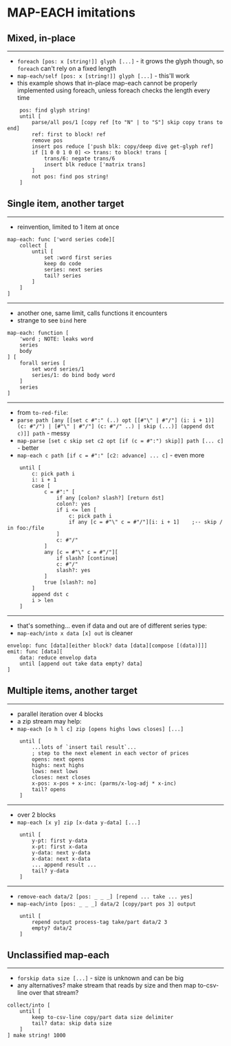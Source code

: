 # MAP-EACH imitations


## Mixed, in-place

---
- `foreach [pos: x [string!]] glyph [...]` - it grows the glyph though, so `foreach` can't rely on a fixed length
- `map-each/self [pos: x [string!]] glyph [...]` - this'll work
- this example shows that in-place map-each cannot be properly implemented using foreach, unless foreach checks the length every time
```
	pos: find glyph string!
	until [
		parse/all pos/1 [copy ref [to "N" | to "S"] skip copy trans to end]
		ref: first to block! ref
		remove pos			
		insert pos reduce ['push blk: copy/deep dive get-glyph ref]
		if [1 0 0 1 0 0] <> trans: to block! trans [
			trans/6: negate trans/6
			insert blk reduce ['matrix trans]
		]		
		not pos: find pos string!
	]
```

## Single item, another target

---
- reinvention, limited to 1 item at once
```
map-each: func ['word series code][
    collect [
        until [
            set :word first series
            keep do code
            series: next series
            tail? series
        ]
    ]
]
```

---
- another one, same limit, calls functions it encounters
- strange to see `bind` here
```
map-each: function [
	'word ; NOTE: leaks word
	series
	body
] [
	forall series [
		set word series/1
		series/1: do bind body word
	]
	series
]
```

---
- from `to-red-file`:
- `parse path [any [[set c #":" (..) opt [[#"\" | #"/"] (i: i + 1)] (c: #"/") | [#"\" | #"/"] (c: #"/" ..) | skip (...)] (append dst c)]] path` - messy
- `map-parse [set c skip set c2 opt [if (c = #":") skip]] path [... c]` - better
- `map-each c path [if c = #":" [c2: advance] ... c]` - even more
```
	until [
		c: pick path i
		i: i + 1
		case [
			c = #":" [
				if any [colon? slash?] [return dst]
				colon?: yes
				if i <= len [
					c: pick path i
					if any [c = #"\" c = #"/"][i: i + 1]	;-- skip / in foo:/file
				]
				c: #"/"
			]
			any [c = #"\" c = #"/"][
				if slash? [continue]
				c: #"/"
				slash?: yes
			]
			true [slash?: no]
		]
		append dst c
		i > len
	]
```

---
- that's something... even if data and out are of different series type:
- `map-each/into x data [x] out` is cleaner
```
envelop: func [data][either block? data [data][compose [(data)]]]
emit: func [data][
	data: reduce envelop data
	until [append out take data empty? data]
]
```


## Multiple items, another target

---
- parallel iteration over 4 blocks
- a zip stream may help:
- `map-each [o h l c] zip [opens highs lows closes] [...]`
```
    until [
        ...lots of `insert tail result`...
        ; step to the next element in each vector of prices
        opens: next opens
        highs: next highs
        lows: next lows
        closes: next closes
        x-pos: x-pos + x-inc: (parms/x-log-adj * x-inc) 
        tail? opens
    ]
```

---
- over 2 blocks
- `map-each [x y] zip [x-data y-data] [...]`
```
    until [
        y-pt: first y-data
        x-pt: first x-data
        y-data: next y-data
        x-data: next x-data
        ... append result ...
        tail? y-data
    ]
```

---
- `remove-each data/2 [pos: _ _ _] [repend ... take ... yes]`
- `map-each/into [pos: _ _ _] data/2 [copy/part pos 3] output`
```
	until [
		repend output process-tag take/part data/2 3
		empty? data/2
	]
```



## Unclassified map-each


---
- `forskip data size [...]` - size is unknown and can be big
- any alternatives? make stream that reads by size and then map to-csv-line over that stream?
```
collect/into [
    until [
        keep to-csv-line copy/part data size delimiter
        tail? data: skip data size
    ]
] make string! 1000
```

